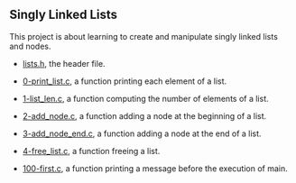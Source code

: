## Singly Linked Lists

This project is about learning to create and manipulate singly linked lists and nodes.

* [lists.h](https://github.com/gwendalminguy/holbertonschool-low_level_programming/tree/main/singly_linked_lists/lists.h), the header file.

* [0-print_list.c](https://github.com/gwendalminguy/holbertonschool-low_level_programming/tree/main/singly_linked_lists/0-print_list.c), a function printing each element of a list.

* [1-list_len.c](https://github.com/gwendalminguy/holbertonschool-low_level_programming/tree/main/singly_linked_lists/1-list_len.c), a function computing the number of elements of a list.

* [2-add_node.c](https://github.com/gwendalminguy/holbertonschool-low_level_programming/tree/main/singly_linked_lists/2-add_node.c), a function adding a node at the beginning of a list.

* [3-add_node_end.c](https://github.com/gwendalminguy/holbertonschool-low_level_programming/tree/main/singly_linked_lists/3-add_node_end.c), a function adding a node at the end of a list.

* [4-free_list.c](https://github.com/gwendalminguy/holbertonschool-low_level_programming/tree/main/singly_linked_lists/4-free_list.c), a function freeing a list.

* [100-first.c](https://github.com/gwendalminguy/holbertonschool-low_level_programming/tree/main/singly_linked_lists/100-first.c), a function printing a message before the execution of main.
